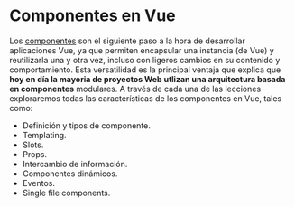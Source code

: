 # Componentes en Vue

 Los [componentes](https://vuejs.org/v2/guide/components.html) son el siguiente paso a la hora de desarrollar aplicaciones Vue, ya que permiten encapsular una instancia (de Vue) y reutilizarla una y otra vez, incluso con ligeros cambios en su contenido y comportamiento. Esta versatilidad es la principal ventaja que explica que **hoy en día la mayoria de proyectos Web utlizan una arquitectura basada en componentes** modulares. A través de cada una de las lecciones exploraremos todas las características de los componentes en Vue, tales como:

 * Definición y tipos de componente.
 * Templating.
 * Slots.
 * Props.
 * Intercambio de información.
 * Componentes dinámicos.
 * Eventos.
 * Single file components.
 